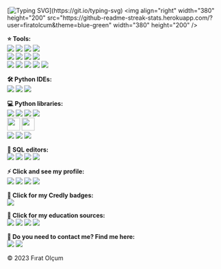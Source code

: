 
[![Typing SVG](https://readme-typing-svg.herokuapp.com?color=40B831&multiline=true&height=80&lines=Hi!+My+name+is+F%C4%B1rat.;I+am+a+Data+Scientist.;DS+%7C+ML+%7C+AI+Enthusiastic.)](https://git.io/typing-svg)
<img align="right" width="380" height="200" src="https://github-readme-streak-stats.herokuapp.com/?user=firatolcum&theme=blue-green" width="380" height="200" />
  <p>
    <b>⭐️ Tools:</b><br/>
    <a href="#" target="_blank"><img src="https://img.shields.io/badge/Ubuntu-E95420?style=for-the-badge&logo=ubuntu&logoColor=white "/></a>
    <a href="#" target="_blank"><img src="https://img.shields.io/badge/Windows-0078D6?style=for-the-badge&logo=windows&logoColor=white"/></a>
    <a href="#" target="_blank"><img src="https://img.shields.io/badge/Anaconda-%2344A833.svg?style=for-the-badge&logo=anaconda&logoColor=white"/></a>
    <a href="#" target="_blank"><img src="https://img.shields.io/badge/Python-3776AB?style=for-the-badge&logo=python&logoColor=white"/></a><br/>
    <a href="#" target="_blank"><img src="https://img.shields.io/badge/Zoom-2D8CFF?style=for-the-badge&logo=zoom&logoColor=white"/></a>
    <a href="#" target="_blank"><img src="https://img.shields.io/badge/MS_Excel-217346?style=for-the-badge&logo=microsoft-excel&logoColor=white "/></a>
    <a href="#" target="_blank"><img src="https://img.shields.io/badge/Canva-%2300C4CC.svg?&style=for-the-badge&logo=Canva&logoColor=white"/></a>
    <a href="#" target="_blank"><img src="https://img.shields.io/badge/IBM%20Watson-BE95FF.svg?style=for-the-badge&logo=IBM-Watson&logoColor=white"/></a><br/>
    <a href="#" target="_blank"><img src="https://img.shields.io/badge/Notion-000000?style=for-the-badge&logo=notion&logoColor=white"/></a>
    <a href="#" target="_blank"><img src="https://img.shields.io/badge/Trello-0052CC?style=for-the-badge&logo=trello&logoColor=white"/></a>
    <a href="#" target="_blank"><img src="https://img.shields.io/badge/GIT-E44C30?style=for-the-badge&logo=git&logoColor=white"/></a>
    <a href="#" target="_blank"><img src="https://img.shields.io/badge/Jira-0052CC?style=for-the-badge&logo=Jira&logoColor=white"/></a>
    <a href="#" target="_blank"><img src="https://img.shields.io/badge/Colab-F9AB00?style=for-the-badge&logo=googlecolab&color=525252"/></a>
    
 </p>
 
 <p>
  <b>🛠 Python IDEs:</b><br/>
 <a href="#" target="_blank"><img src="https://img.shields.io/badge/Jupyter-F37626.svg?style=for-the-badge&logo=Jupyter&logoColor=white"/></a>
  <a href="#" target="_blank"><img src="https://img.shields.io/badge/Atom-66595C?style=for-the-badge&logo=Atom&logoColor=white"/></a>
      <a href="#" target="_blank"><img src="https://img.shields.io/badge/Visual%20Studio%20Code-007ACC.svg?style=for-the-badge&logo=Visual-Studio-Code&logoColor=white"/></a>
 </p>
 <p>
  <b>💻 Python libraries:</b><br/>
  <a href="#" target="_blank"><img src="https://img.shields.io/badge/numpy-%23013243.svg?style=for-the-badge&logo=numpy&logoColor=white"/></a>
  <a href="#" target="_blank"><img src="https://img.shields.io/badge/pandas-%23150458.svg?style=for-the-badge&logo=pandas&logoColor=white"/></a>
  <a href="#" target="_blank"><img src="https://img.shields.io/badge/SciPy-%230C55A5.svg?style=for-the-badge&logo=scipy&logoColor=%white"/></a>
  <a href="#" target="_blank"><img src="https://img.shields.io/badge/Plotly-%233F4F75.svg?style=for-the-badge&logo=plotly&logoColor=white"/></a><br/>
  <a href="#" target="_blank"> <img src="https://seaborn.pydata.org/_static/logo-wide-lightbg.svg" height="30"/></a>
  <a href="#" target="_blank"> <img src="https://matplotlib.org/stable/_static/logo2_compressed.svg"  height="30"/></a><br/>
  <a href="#" target="_blank"><img src="https://img.shields.io/badge/scikit--learn-%23F7931E.svg?style=for-the-badge&logo=scikit-learn&logoColor=white"/></a>
  <a href="#" target="_blank"><img src="https://img.shields.io/badge/Keras-%23D00000.svg?style=for-the-badge&logo=Keras&logoColor=white "/></a>
  <a href="#" target="_blank"><img src="https://img.shields.io/badge/TensorFlow-%23FF6F00.svg?style=for-the-badge&logo=TensorFlow&logoColor=white"/></a>  
 </p>
  <p>
  <b>📣 SQL editors:</b><br/>
  <a href="#" target="_blank"><img src="https://img.shields.io/badge/SQLite-07405E?style=for-the-badge&logo=sqlite&logoColor=white"/></a>
  <a href="#" target="_blank"><img src="https://img.shields.io/badge/MS%20SQL%20Server-CC2927.svg?style=for-the-badge&logo=Microsoft-SQL-Server&logoColor=white"/></a>
  <a href="#" target="_blank"><img src="https://img.shields.io/badge/MySQL-005C84?style=for-the-badge&logo=mysql&logoColor=white"/></a>
  <a href="#" target="_blank"><img src="https://img.shields.io/badge/PostgreSQL-316192?style=for-the-badge&logo=postgresql&logoColor=white"/></a>
  

 </p>

 <p>
  <b>⚡ Click and see my profile:</b><br/>
    <a href="https://public.tableau.com/app/profile/f.rat3647#!/?newProfile=true&activeTab=0" target="_blank"><img src="https://img.shields.io/badge/Tableau-E97627?style=for-the-badge&logo=Tableau&logoColor=white"/></a>
    <a href="https://www.hackerrank.com/Firat_Olcum" target="_blank"><img src="https://img.shields.io/badge/-Hackerrank-2EC866?style=for-the-badge&logo=HackerRank&logoColor=white"/></a>
<a href="https://www.kaggle.com/fratolcum" target="_blank"><img src="https://img.shields.io/badge/Kaggle-20BEFF?style=for-the-badge&logo=Kaggle&logoColor=white"/></a>
    <a href="https://www.upwork.com/freelancers/~01e2e0109d926e16d1" target="_blank"><img src="https://img.shields.io/badge/UpWork-6FDA44?style=for-the-badge&logo=Upwork&logoColor=white"/></a>
  </p>
  
  <p> 
  <b>📌 Click for my Credly badges:</b><br/>
  <a href="https://www.credly.com/users/firatolcum/badges" target="_blank"><img src="https://img.shields.io/badge/Credly-FF6B00.svg?style=for-the-badge&logo=Credly&logoColor=white"/></a>
  </p>
  <p>
    <b>🏫 Click for my education sources:</b><br/>
    <a href="https://www.codecademy.com/profiles/firatolcum" target="_blank"><img src="https://img.shields.io/badge/Codecademy-FFF0E5?style=for-the-badge&logo=codecademy&logoColor=303347 "/></a>
    <a href="https://www.coursera.org/account/accomplishments/professional-cert/E7GX3UYVZFGJ" target="_blank"><img src="https://img.shields.io/badge/Coursera-0056D2?style=for-the-badge&logo=Coursera&logoColor=white"/></a>
    <a href="https://www.datacamp.com/profile/firatolcum" target="_blank"><img src="https://img.shields.io/badge/Datacamp-05192D?style=for-the-badge&logo=datacamp&logoColor=65FF8F"/></a>
   <a href="https://www.sololearn.com/profile/25116000" target="_blank"><img src="https://img.shields.io/badge/-Sololearn-3a464b?style=for-the-badge&logo=Sololearn&logoColor=white"/></a>
  </p>
<p>
  <b>💬 Do you need to contact me? Find me here:</b><br/>
  <a href="mailto:firatolcum@gmail.com?&body=Hello%20Fırat." target="_blank"><img src="https://img.shields.io/badge/e‑mail-D14836.svg?style=for-the-badge&logo=GMail&logoColor=white"/></a>
  <a href="https://www.linkedin.com/in/firatolcum/" target="_blank"><img src="https://img.shields.io/badge/linkedin-0077B5.svg?style=for-the-badge&logo=linkedin&logoColor=white"/></a>
</p>

© 2023 Fırat Olçum
